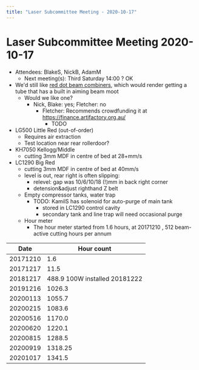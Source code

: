 ```yaml
---
title: "Laser Subcommittee Meeting - 2020-10-17"
---
```

# Laser Subcommittee Meeting 2020-10-17

-   Attendees: BlakeS, NickB, AdamM
    -   Next meeting(s): Third Saturday 14:00 ? OK
-   We'd still like [red dot beam combiners](/subcommittee/laser-minutes-20191216), which would render getting a tube that has a built in aiming beam moot
    -   Would we like one?
        -   Nick, Blake: yes; Fletcher: no
            -   Fletcher: Recommends crowdfunding it at <https://finance.artifactory.org.au/>
                -   TODO
-   LG500 Little Red (out-of-order)
    -   Requires air extraction
    -   Test location near rear rollerdoor?
-   KH7050 Kellogg/Middle
    -   cutting 3mm MDF in centre of bed at 28+mm/s
-   LC1290 Big Red
    -   cutting 3mm MDF in centre of bed at 40mm/s
    -   level is out, rear right is often slipping:
        -   relevel: gap was 10/6/10/18 (!)mm in back right corner
        -   detension&adjust righthand Z belt
    -   Empty compressor tanks, water trap
        -   TODO: KamilS has solenoid for auto-purge of main tank
            -   stored in LC1290 control cavity
            -   secondary tank and line trap will need occasional purge
    -   Hour meter
        -   The hour meter started from 1.6 hours, at 20171210 , 512 beam-active cutting hours per annum

| Date     | Hour count                    |
|----------|-------------------------------|
| 20171210 | 1.6                           |
| 20171217 | 11.5                          |
| 20181217 | 488.9 100W installed 20181222 |
| 20191216 | 1026.3                        |
| 20200113 | 1055.7                        |
| 20200215 | 1083.6                        |
| 20200516 | 1170.0                        |
| 20200620 | 1220.1                        |
| 20200815 | 1288.5                        |
| 20200919 | 1318.25                       |
| 20201017 | 1341.5                        |
